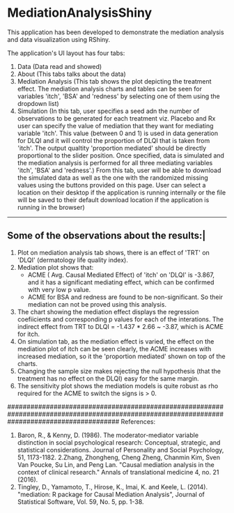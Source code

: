 # MediationAnalysisShiny

This application has been developed to demonstrate the mediation analysis and data visualization using RShiny.

The application's UI layout has four tabs:

1. Data (Data read and showed)
2. About (This tabs talks about the data)
3. Mediation Analysis (This tab shows the plot depicting the treatment effect. The mediation analysis charts and tables
			can be seen for variables 'itch', 'BSA' and 'redness' by selecting one of them using the dropdown list)
4. Simulation (In this tab, user specifies a seed adn the number of observations to be generated for each treatment viz. Placebo and Rx
		user can specify the value of mediation that they want for mediating variable 'itch'. This value (between 0 and 1)
		is used in data generation for DLQI and it will control the proportion of DLQI that is taken from 'itch'. The output qualtity
		'proportion mediated' should be directly proportional to the slider position.
		Once specified, data is simulated and the mediation analysis is performed for all three mediating variables
		'itch', 'BSA' and 'redness'.)
		From this tab, user will be able to download the simulated data as well as the one with the randomized missing values
		using the buttons provided on this page. User can select a location on their desktop if the application is running
		internally or the file will be saved to their default download location if the application is running in the browser)

-------------------------------------------
Some of the observations about the results:|
-------------------------------------------

1. Plot on mediation analysis tab shows, there is an effect of 'TRT' on 'DLQI' (dermatology life quality index).
2. Mediation plot shows that:
	- ACME ( Avg. Causal Mediated Effect) of 'itch' on 'DLQI' is -3.867, and it has a significant mediating effect, which can be
		confirmed with very low p value.	
	- ACME for BSA and redness are found to be non-significant. So their mediation can not be proved using this analysis.
3. The chart showing the mediation effect displays the regression coefiicients and corresponding p values for each of the interations.
   The indirect effect from TRT to DLQI = -1.437 * 2.66 ~ -3.87, which is ACME for itch.
4. On simulation tab, as the mediation effect is varied, the effect on the mediation plot of itch can be seen clearly, the ACME
   increases with increased mediation, so it the 'proportion mediated' shown on top of the charts.
5. Changing the sample size makes rejecting the null hypothesis (that the treatment has no effect on the DLQI) easy for the same margin.
6. The sensitivity plot shows the mediation models is quite robust as rho required for the ACME to switch the signs is > 0.

#############################################################################################################################################
References:
1. Baron, R., & Kenny, D. (1986). The moderator-mediator variable distinction in social psychological research: Conceptual, strategic,
   and statistical considerations. Journal of Personality and Social Psychology, 51, 1173-1182.
2.Zhang, Zhongheng, Cheng Zheng, Chanmin Kim, Sven Van Poucke, Su Lin, and Peng Lan. "Causal mediation analysis in the context 
  of clinical research." Annals of translational medicine 4, no. 21 (2016). 
3. Tingley, D., Yamamoto, T., Hirose, K., Imai, K. and Keele, L. (2014). "mediation: R package for Causal Mediation Analysis", Journal
   of Statistical Software, Vol. 59, No. 5, pp. 1-38.
